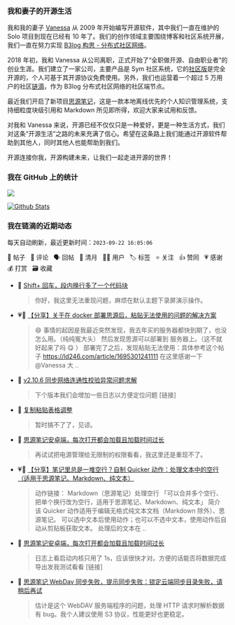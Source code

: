 ### 我和妻子的开源生活

我和我的妻子 [Vanessa](https://github.com/Vanessa219) 从 2009 年开始编写开源软件，其中我们一直在维护的 Solo 项目到现在已经有 10 年了。我们的创作领域主要围绕博客和社区系统开展，我们一直在努力实现 [B3log 构思 - 分布式社区网络](https://ld246.com/article/1546941897596)。

2018 年初，我和 Vanessa 从公司离职，正式开始了“全职做开源、自由职业者”的创业生涯。我们建立了一家公司，主要产品是 Sym 社区系统，它的[社区版](https://github.com/88250/symphony)是完全开源的，个人可基于其开源协议免费使用。另外，我们也运营着一个超过 5 万用户的社区[链滴](https://ld246.com)，作为 B3log 分布式社区网络的社区端节点。

最近我们开启了新项目[思源笔记](https://github.com/siyuan-note/siyuan)，这是一款本地离线优先的个人知识管理系统，支持细粒度块级引用和 Markdown 所见即所得，欢迎大家来试用和反馈。

对我和 Vanessa 来说，开源已经不仅仅只是一种爱好，更是一种生活方式，我们对这条“开源生活”之路的未来充满了信心。希望在这条路上我们能通过开源软件帮助到其他人，同时其他人也能帮助到我们。

开源连接你我，开源构建未来，让我们一起走进开源的世界！

### 我在 GitHub 上的统计

<a title="Hits" target="_blank" href="https://github.com/88250/88250"><img src="https://hits.b3log.org/88250/88250.svg"></a>

[![Github Stats](https://github-readme-stats.vercel.app/api?username=88250&theme=tokyonight&show_icons=true)](https://github.com/88250)

<!--events start -->

### 我在链滴的近期动态

每天自动刷新，最近更新时间：`2023-09-22 16:05:06`

📝 帖子 &nbsp; 💬 评论 &nbsp; 🗣 回帖 &nbsp; 🌙 清月 &nbsp; 👨‍💻 用户 &nbsp; 🏷️ 标签 &nbsp; ⭐️ 关注 &nbsp; 👍 赞同 &nbsp; 💗 感谢 &nbsp; 💰 打赏 &nbsp; 🗃 收藏

* 💬 [Shift+ 回车，段内换行多了一个代码块](https://ld246.com/article/1695366590607/comment/1695369583413#comments)

  > 你好，我这里无法重现问题，麻烦在默认主题下录屏演示操作。
* 💗📝 [【分享】关于在 docker 部署思源后，粘贴无法使用的问题的解决方案](https://ld246.com/article/1695364513534)

  > 😄 事情的起因是我最近突然发现，我去年买的服务器都快到期了，也没怎么用。（纯纯冤大头） 然后发现思源可以部署到 服务器上。（这不就好起来了吗 😋 ） 部署完了之后，发现粘贴无法使用：具体参考这个帖子 https://ld246.com/article/1695301241111 在这里感谢一下 @Vanessa 大 ..
* 💬 [v2.10.6 同步网络连通性校验异常问题求解](https://ld246.com/article/1695176027042/comment/1695345575695#comments)

  > 下个版本我们会增加一些日志以方便定位问题 [链接]
* 💬 [复制粘贴表格调整](https://ld246.com/article/1695220182513/comment/1695301588267#comments)

  > 暂时搞不了了，见谅。
* 💬 [思源笔记安卓端，每次打开都会加载且加载时间过长](https://ld246.com/article/1695214204429/comment/1695292145344#comments)

  > 再试试把电源管理给无限制的权限看看，我这里还是重现不了。
* 💗📝 [【分享】笔记里总是一堆空行？自制 Quicker 动作：处理文本中的空行（适用于思源笔记、Markdown、纯文本）](https://ld246.com/article/1695287537205)

  > 动作链接： Markdown（思源笔记）处理空行 「可以合并多个空行、把单个换行改为空行，适用于思源笔记、Markdown、纯文本」 简介 该 Quicker 动作适用于编辑无格式纯文本文档（Markdown 除外）、思源笔记。 可以选中文本后使用动作；也可以不选中文本，使用动作后自动从剪贴板获取文本。 处理后的文本在 ..
* 💬 [思源笔记安卓端，每次打开都会加载且加载时间过长](https://ld246.com/article/1695214204429/comment/1695287951547#comments)

  > 日志上看启动内核只用了 1s，应该很快才对。方便的话能否将数据完成导出发我测试看看 [链接]
* 💬 [思源笔记 WebDav 同步失败，提示同步失败：锁定云端同步目录失败，请稍后再试](https://ld246.com/article/1695267727059/comment/1695287463823#comments)

  > 估计是这个 WebDAV 服务端程序的问题，处理 HTTP 请求时解析数据有 bug。我个人建议使用 S3 协议，性能更好也更稳定。


<!--events end -->
